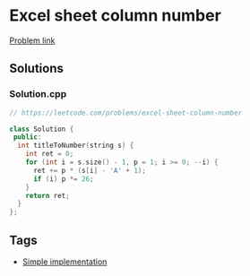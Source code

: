 # Excel sheet column number

[Problem link](https://leetcode.com/problems/excel-sheet-column-number)

## Solutions


### Solution.cpp
```cpp
// https://leetcode.com/problems/excel-sheet-column-number

class Solution {
 public:
  int titleToNumber(string s) {
    int ret = 0;
    for (int i = s.size() - 1, p = 1; i >= 0; --i) {
      ret += p * (s[i] - 'A' + 1);
      if (i) p *= 26;
    }
    return ret;
  }
};
```
## Tags

* [Simple implementation](/Collections/simple-implementation.md#simple-implementation)
